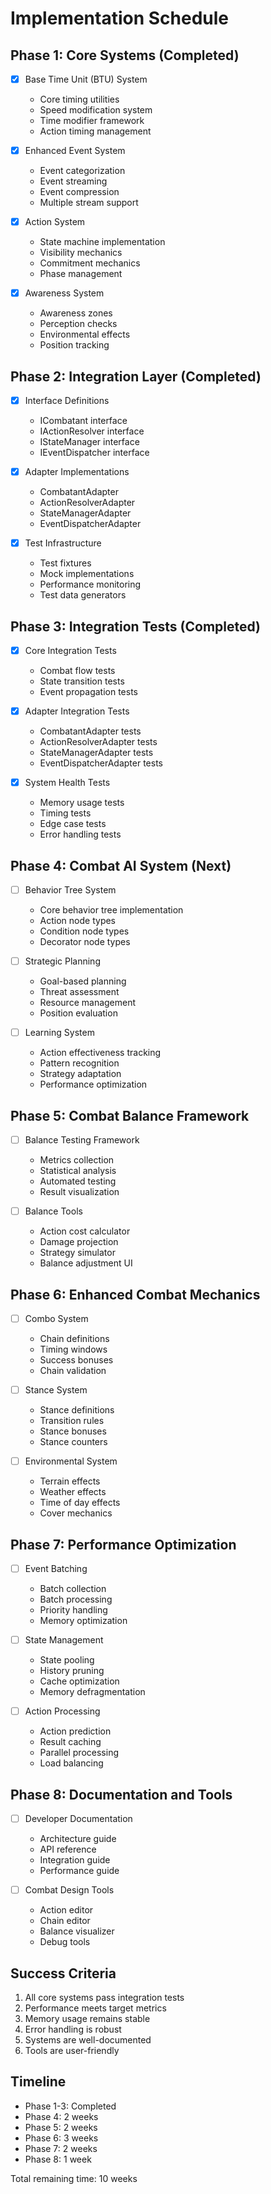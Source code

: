 # Implementation Schedule

## Phase 1: Core Systems (Completed)
- [x] Base Time Unit (BTU) System
  * Core timing utilities
  * Speed modification system
  * Time modifier framework
  * Action timing management

- [x] Enhanced Event System
  * Event categorization
  * Event streaming
  * Event compression
  * Multiple stream support

- [x] Action System
  * State machine implementation
  * Visibility mechanics
  * Commitment mechanics
  * Phase management

- [x] Awareness System
  * Awareness zones
  * Perception checks
  * Environmental effects
  * Position tracking

## Phase 2: Integration Layer (Completed)
- [x] Interface Definitions
  * ICombatant interface
  * IActionResolver interface
  * IStateManager interface
  * IEventDispatcher interface

- [x] Adapter Implementations
  * CombatantAdapter
  * ActionResolverAdapter
  * StateManagerAdapter
  * EventDispatcherAdapter

- [x] Test Infrastructure
  * Test fixtures
  * Mock implementations
  * Performance monitoring
  * Test data generators

## Phase 3: Integration Tests (Completed)
- [x] Core Integration Tests
  * Combat flow tests
  * State transition tests
  * Event propagation tests

- [x] Adapter Integration Tests
  * CombatantAdapter tests
  * ActionResolverAdapter tests
  * StateManagerAdapter tests
  * EventDispatcherAdapter tests

- [x] System Health Tests
  * Memory usage tests
  * Timing tests
  * Edge case tests
  * Error handling tests

## Phase 4: Combat AI System (Next)
- [ ] Behavior Tree System
  * Core behavior tree implementation
  * Action node types
  * Condition node types
  * Decorator node types

- [ ] Strategic Planning
  * Goal-based planning
  * Threat assessment
  * Resource management
  * Position evaluation

- [ ] Learning System
  * Action effectiveness tracking
  * Pattern recognition
  * Strategy adaptation
  * Performance optimization

## Phase 5: Combat Balance Framework
- [ ] Balance Testing Framework
  * Metrics collection
  * Statistical analysis
  * Automated testing
  * Result visualization

- [ ] Balance Tools
  * Action cost calculator
  * Damage projection
  * Strategy simulator
  * Balance adjustment UI

## Phase 6: Enhanced Combat Mechanics
- [ ] Combo System
  * Chain definitions
  * Timing windows
  * Success bonuses
  * Chain validation

- [ ] Stance System
  * Stance definitions
  * Transition rules
  * Stance bonuses
  * Stance counters

- [ ] Environmental System
  * Terrain effects
  * Weather effects
  * Time of day effects
  * Cover mechanics

## Phase 7: Performance Optimization
- [ ] Event Batching
  * Batch collection
  * Batch processing
  * Priority handling
  * Memory optimization

- [ ] State Management
  * State pooling
  * History pruning
  * Cache optimization
  * Memory defragmentation

- [ ] Action Processing
  * Action prediction
  * Result caching
  * Parallel processing
  * Load balancing

## Phase 8: Documentation and Tools
- [ ] Developer Documentation
  * Architecture guide
  * API reference
  * Integration guide
  * Performance guide

- [ ] Combat Design Tools
  * Action editor
  * Chain editor
  * Balance visualizer
  * Debug tools

## Success Criteria
1. All core systems pass integration tests
2. Performance meets target metrics
3. Memory usage remains stable
4. Error handling is robust
5. Systems are well-documented
6. Tools are user-friendly

## Timeline
- Phase 1-3: Completed
- Phase 4: 2 weeks
- Phase 5: 2 weeks
- Phase 6: 3 weeks
- Phase 7: 2 weeks
- Phase 8: 1 week

Total remaining time: 10 weeks
